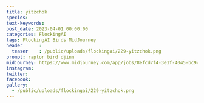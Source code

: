 ```yaml
---
title: yitzchok
species: 
text-keywords: 
post_date: 2023-04-01 00:00:00
categories: FlockingAI
tags: FlockingAI Birds MidJourney 
header      :
  teaser    : /public/uploads/flockingai/229-yitzchok.png
prompt: raptor bird djinn 
midjourney: https://www.midjourney.com/app/jobs/8efcd7f4-3e1f-4045-bc94-f1a8d9adf80a
instagram: 
twitter: 
facebook: 
gallery: 
  - /public/uploads/flockingai/229-yitzchok.png
---
```


